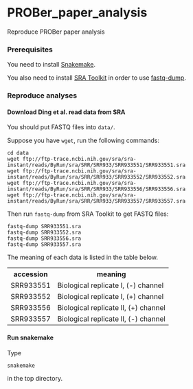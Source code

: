 # PROBer_paper_analysis

Reproduce PROBer paper analysis

### Prerequisites

You need to install [Snakemake](https://bitbucket.org/johanneskoester/snakemake/wiki/Home). 

You also need to install [SRA Toolkit](http://www.ncbi.nlm.nih.gov/Traces/sra/sra.cgi?view=software) in order to use [fastq-dump](http://www.ncbi.nlm.nih.gov/Traces/sra/sra.cgi?view=toolkit_doc&f=fastq-dump).

### Reproduce analyses

#### Download Ding et al. read data from SRA 

You should put FASTQ files into `data/`.

Suppose you have `wget`, run the following commands:

```
cd data
wget ftp://ftp-trace.ncbi.nih.gov/sra/sra-instant/reads/ByRun/sra/SRR/SRR933/SRR933551/SRR933551.sra
wget ftp://ftp-trace.ncbi.nih.gov/sra/sra-instant/reads/ByRun/sra/SRR/SRR933/SRR933552/SRR933552.sra
wget ftp://ftp-trace.ncbi.nih.gov/sra/sra-instant/reads/ByRun/sra/SRR/SRR933/SRR933556/SRR933556.sra
wget ftp://ftp-trace.ncbi.nih.gov/sra/sra-instant/reads/ByRun/sra/SRR/SRR933/SRR933557/SRR933557.sra
```

Then run `fastq-dump` from SRA Toolkit to get FASTQ files:

```
fastq-dump SRR933551.sra 
fastq-dump SRR933552.sra 
fastq-dump SRR933556.sra 
fastq-dump SRR933557.sra 
```

The meaning of each data is listed in the table below.

<table>
        <tr>
                <th>accession</th>
                <th>meaning</th>
        </tr>
        <tr>
                <td>SRR933551</td>
                <td>Biological replicate I, (-) channel</td>
        </tr>
        <tr>
                <td>SRR933552</td>
                <td>Biological replicate I, (+) channel</td>
        </tr>
        <tr>
                <td>SRR933556</td>
                <td>Biological replicate II, (+) channel</td>
        </tr>
        <tr>
                <td>SRR933557</td>
                <td>Biological replicate II, (-) channel</td>
        </tr>
</table>

#### Run snakemake

Type

```
snakemake
```

in the top directory. 
 